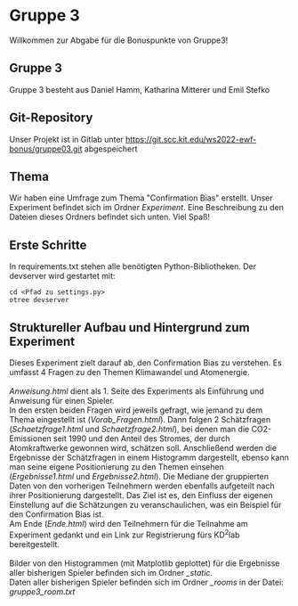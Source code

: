 # Gruppe 3

Willkommen zur Abgabe für die Bonuspunkte von Gruppe3!

## Gruppe 3

Gruppe 3 besteht aus Daniel Hamm, Katharina Mitterer und Emil Stefko

## Git-Repository

Unser Projekt ist in Gitlab unter https://git.scc.kit.edu/ws2022-ewf-bonus/gruppe03.git abgespeichert

## Thema

Wir haben eine Umfrage zum Thema "Confirmation Bias" erstellt. Unser Experiment befindet sich im Ordner 
<i>Experiment</i>. Eine Beschreibung zu den Dateien dieses Ordners befindet sich unten. Viel Spaß!

## Erste Schritte

In requirements.txt stehen alle benötigten Python-Bibliotheken. 
Der devserver wird gestartet mit:

```
cd <Pfad zu settings.py>
otree devserver
```

## Struktureller Aufbau und Hintergrund zum Experiment

Dieses Experiment zielt darauf ab, 
den Confirmation Bias zu verstehen. 
Es umfasst 4 Fragen zu den Themen Klimawandel und Atomenergie. <br>
<br>
<i>Anweisung.html</i> dient als 1. Seite des Experiments als Einführung und Anweisung für einen Spieler. <br>
In den ersten beiden Fragen wird jeweils gefragt, wie jemand zu dem Thema eingestellt ist (<i>Vorab_Fragen.html</i>).
Dann folgen 2 Schätzfragen (<i>Schaetzfrage1.html</i> und <i>Schaetzfrage2.html</i>), bei denen man die CO2-Emissionen 
seit 1990 und den Anteil des Stromes, 
der durch Atomkraftwerke gewonnen wird, schätzen soll. Anschließend werden die Ergebnisse der Schätzfragen 
in einem Histogramm dargestellt, ebenso kann man seine eigene Positionierung zu den Themen einsehen
(<i>Ergebnisse1.html</i> und <i>Ergebnisse2.html</i>). 
Die Mediane der gruppierten Daten von den vorherigen Teilnehmern werden ebenfalls aufgeteilt 
nach ihrer Positionierung dargestellt. 
Das Ziel ist es, den Einfluss der eigenen Einstellung auf die Schätzungen zu veranschaulichen, 
was ein Beispiel für den Confirmation Bias ist. <br>
Am Ende (<i>Ende.html</i>) wird den Teilnehmern für die Teilnahme am Experiment gedankt und ein Link zur Registrierung 
fürs KD<sup>2</sup>lab bereitgestellt. <br>
<br>
Bilder von den Histogrammen (mit Matplotlib geplottet) für die Ergebnisse aller bisherigen Spieler befinden sich im 
Ordner <i>_static</i>. <br>
Daten aller bisherigen Spieler befinden sich im Ordner <i>_rooms</i> in der Datei: <i>gruppe3_room.txt</i> 


